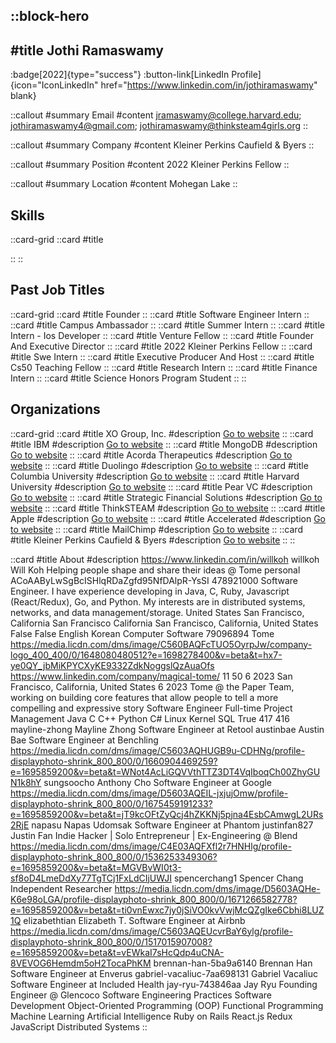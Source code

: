 ::block-hero
---
#title
Jothi Ramaswamy
---

:badge[2022]{type="success"}
:button-link[LinkedIn Profile]{icon="IconLinkedIn" href="https://www.linkedin.com/in/jothiramaswamy" blank}

::callout
#summary
Email
#content
jramaswamy@college.harvard.edu; jothiramaswamy4@gmail.com; jothiramaswamy@thinksteam4girls.org
::

::callout
#summary
Company
#content
Kleiner Perkins Caufield & Byers
::

::callout
#summary
Position
#content
2022 Kleiner Perkins Fellow
::

::callout
#summary
Location
#content
Mohegan Lake
::

## Skills
::card-grid
::card
#title

::
::

## Past Job Titles
::card-grid
::card
#title
Founder
::
::card
#title
Software Engineer Intern
::
::card
#title
Campus Ambassador
::
::card
#title
Summer Intern
::
::card
#title
Intern - Ios Developer
::
::card
#title
Venture Fellow
::
::card
#title
Founder And Executive Director
::
::card
#title
2022 Kleiner Perkins Fellow
::
::card
#title
Swe Intern
::
::card
#title
Executive Producer And Host
::
::card
#title
Cs50 Teaching Fellow
::
::card
#title
Research Intern
::
::card
#title
Finance Intern
::
::card
#title
Science Honors Program Student
::
::

## Organizations
::card-grid
::card
#title
XO Group, Inc.
#description
[Go to website](xogroupinc.com)
::
::card
#title
IBM
#description
[Go to website](ibm.com)
::
::card
#title
MongoDB
#description
[Go to website](mongodb.com)
::
::card
#title
Acorda Therapeutics
#description
[Go to website](acorda.com)
::
::card
#title
Duolingo
#description
[Go to website](duolingo.com)
::
::card
#title
Columbia University
#description
[Go to website](columbia.edu)
::
::card
#title
Harvard University
#description
[Go to website](harvard.edu)
::
::card
#title
Pear VC
#description
[Go to website](pear.vc)
::
::card
#title
Strategic Financial Solutions
#description
[Go to website](stratfs.com)
::
::card
#title
ThinkSTEAM
#description
[Go to website](thinksteam4girls.org)
::
::card
#title
Apple
#description
[Go to website](apple.com)
::
::card
#title
Accelerated
#description
[Go to website](acceleratedusa.net)
::
::card
#title
MailChimp
#description
[Go to website](campaign-archive.com)
::
::card
#title
Kleiner Perkins Caufield & Byers
#description
[Go to website](kpcb.com)
::
::

::card
#title
About
#description
https://www.linkedin.com/in/willkoh willkoh Will Koh Helping people shape and share their ideas @ Tome personal ACoAAByLwSgBcISHlqRDaZgfd95NfDAlpR-YsSI 478921000 Software Engineer. I have experience developing in Java, C, Ruby, Javascript (React/Redux), Go, and Python. My interests are in distributed systems, networks, and data management/storage. United States San Francisco, California San Francisco California San Francisco, California, United States False False English Korean Computer Software 79096894 Tome https://media.licdn.com/dms/image/C560BAQFcTUO5OyrpJw/company-logo_400_400/0/1648080480512?e=1698278400&v=beta&t=hx7-ye0QY_jbMiKPYCXyKE9332ZdkNoggslQzAuaOfs https://www.linkedin.com/company/magical-tome/ 11 50 6 2023 San Francisco, California, United States 6 2023 Tome @ the Paper Team, working on building core features that allow people to tell a more compelling and expressive story Software Engineer Full-time Project Management Java C C++ Python C# Linux Kernel SQL True 417 416 mayline-zhong Mayline Zhong Software Engineer at Retool austinbae Austin Bae Software Engineer at Benchling https://media.licdn.com/dms/image/C5603AQHUGB9u-CDHNg/profile-displayphoto-shrink_800_800/0/1660904469259?e=1695859200&v=beta&t=WNot4AcLiGQVVthTTZ3DT4VqIboqCh00ZhyGUN1k8hY sungsoocho Anthony Cho Software Engineer at Google https://media.licdn.com/dms/image/D5603AQEIL-jxjujOmw/profile-displayphoto-shrink_800_800/0/1675459191233?e=1695859200&v=beta&t=jT9kcOFtZyQcj4hZKKNj5pjna4EsbCAmwgL2URs2RjE napasu Napas Udomsak Software Engineer at Phantom justinfan827 Justin Fan Indie Hacker | Solo Entrepreneur | Ex-Engineering @ Blend https://media.licdn.com/dms/image/C4E03AQFXfl2r7HNHlg/profile-displayphoto-shrink_800_800/0/1536253349306?e=1695859200&v=beta&t=MGVBvWI0t3-sf8oD4LmeDdXy77TgTCj1FxLdCIjUWJI spencerchang1 Spencer Chang Independent Researcher https://media.licdn.com/dms/image/D5603AQHe-K6e98oLGA/profile-displayphoto-shrink_800_800/0/1671266582778?e=1695859200&v=beta&t=ti0vnEwxc7jy0jSiVO0kvVwjMcQZgIke6Cbhi8LUZ1Q elizabethtian Elizabeth T. Software Engineer at Airbnb https://media.licdn.com/dms/image/C5603AQEUcvrBaY6ylg/profile-displayphoto-shrink_800_800/0/1517015907008?e=1695859200&v=beta&t=vEWkaI7sHcQdp4uCNA-8VEVOG6Hemdm5oH2TocaPhKM brennan-han-5ba9a6140 Brennan Han Software Engineer at Enverus gabriel-vacaliuc-7aa698131 Gabriel Vacaliuc Software Engineer at Included Health jay-ryu-743846aa Jay Ryu Founding Engineer @ Glencoco Software Engineering Practices Software Development Object-Oriented Programming (OOP) Functional Programming Machine Learning Artificial Intelligence Ruby on Rails React.js Redux JavaScript Distributed Systems
::
